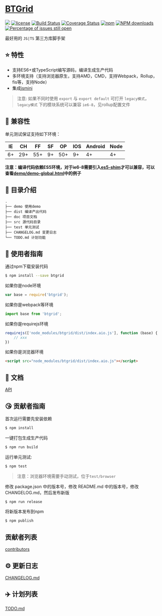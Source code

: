 # [BTGrid](https://github.com/sonce/BTGrid)
[![](https://img.shields.io/badge/Powered%20by-sonce%20base-brightgreen.svg)](https://github.com/sonce/btgrid)
[![license](https://img.shields.io/badge/license-MIT-blue.svg)](https://github.com/sonce/BTGrid/blob/master/LICENSE)
[![Build Status](https://travis-ci.com/sonce/BTGrid.svg?branch=master)](https://travis-ci.com/sonce/BTGrid)
[![Coverage Status](https://coveralls.io/repos/github/sonce/BTGrid/badge.svg?branch=master)](https://coveralls.io/github/sonce/BTGrid?branch=master)
[![npm](https://img.shields.io/badge/npm-0.1.4-orange.svg)](https://www.npmjs.com/package/btgrid)
[![NPM downloads](http://img.shields.io/npm/dm/BTGrid.svg?style=flat-square)](http://www.npmtrends.com/btgrid)
[![Percentage of issues still open](http://isitmaintained.com/badge/open/sonce/BTGrid.svg)](http://isitmaintained.com/project/sonce/BTGrid "Percentage of issues still open")

最好用的 `JS|TS` 第三方库脚手架

## :star: 特性

- 支持ES6+或TypeScript编写源码，编译生成生产代码
- 多环境支持（支持浏览器原生，支持AMD，CMD，支持Webpack，Rollup，fis等，支持Node）
- 集成[jsmini](https://github.com/jsmini)

> 注意: 如果不同时使用 `export` 与 `export default` 可打开 `legacy模式`，`legacy模式` 下的模块系统可以兼容 `ie6-8`，见rollup配置文件

## :pill: 兼容性
单元测试保证支持如下环境：

| IE   | CH   | FF   | SF   | OP   | IOS  | Android   | Node  |
| ---- | ---- | ---- | ---- | ---- | ---- | ---- | ----- |
| 6+   | 29+ | 55+  | 9+   | 50+  | 9+   | 4+   | 4+ |

**注意：编译代码依赖ES5环境，对于ie6-8需要引入[es5-shim](http://github.com/es-shims/es5-shim/)才可以兼容，可以查看[demo/demo-global.html](./demo/demo-global.html)中的例子**

## :open_file_folder: 目录介绍

```
.
├── demo 使用demo
├── dist 编译产出代码
├── doc 项目文档
├── src 源代码目录
├── test 单元测试
├── CHANGELOG.md 变更日志
└── TODO.md 计划功能
```

## :rocket: 使用者指南

通过npm下载安装代码

```bash
$ npm install --save btgrid
```

如果你是node环境

```js
var base = require('btgrid');
```

如果你是webpack等环境

```js
import base from 'btgrid';
```

如果你是requirejs环境

```js
requirejs(['node_modules/btgrid/dist/index.aio.js'], function (base) {
    // xxx
})
```

如果你是浏览器环境

```html
<script src="node_modules/btgrid/dist/index.aio.js"></script>
```

## :bookmark_tabs: 文档
[API](./doc/api.md)

## :kissing_heart: 贡献者指南
首次运行需要先安装依赖

```bash
$ npm install
```

一键打包生成生产代码

```bash
$ npm run build
```

运行单元测试:

```bash
$ npm test
```

> 注意：浏览器环境需要手动测试，位于`test/browser`

修改 package.json 中的版本号，修改 README.md 中的版本号，修改 CHANGELOG.md，然后发布新版

```bash
$ npm run release
```

将新版本发布到npm

```bash
$ npm publish
```

## 贡献者列表

[contributors](https://github.com/sonce/BTGrid/graphs/contributors)

## :gear: 更新日志
[CHANGELOG.md](./CHANGELOG.md)

## :airplane: 计划列表
[TODO.md](./TODO.md)
